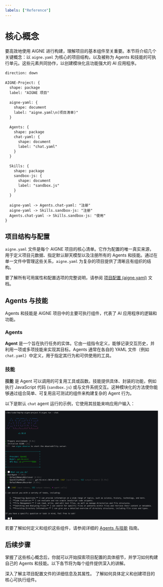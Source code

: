 ```yaml
---
labels: ["Reference"]
---
```


# 核心概念

要高效地使用 AIGNE 进行构建，理解项目的基本组件至关重要。本节将介绍几个关键概念：以 `aigne.yaml` 为核心的项目结构，以及被称为 Agents 和技能的可执行单元。这些元素共同协作，以创建模块化且功能强大的 AI 应用程序。

```d2
direction: down

AIGNE-Project: {
  shape: package
  label: "AIGNE 项目"

  aigne-yaml: {
    shape: document
    label: "aigne.yaml\n(项目清单)"
  }

  Agents: {
    shape: package
    chat-yaml: {
      shape: document
      label: "chat.yaml"
    }
  }

  Skills: {
    shape: package
    sandbox-js: {
      shape: document
      label: "sandbox.js"
    }
  }

  aigne-yaml -> Agents.chat-yaml: "注册"
  aigne-yaml -> Skills.sandbox-js: "注册"
  Agents.chat-yaml -> Skills.sandbox-js: "使用"
}
```

## 项目结构与配置

`aigne.yaml` 文件是每个 AIGNE 项目的核心清单。它作为配置的唯一真实来源，用于定义项目元数据、指定默认聊天模型以及注册所有的 Agents 和技能。通过在单一文件中管理这些关系，`aigne.yaml` 为复杂的项目提供了清晰且有组织的结构。

要了解所有可用属性和配置选项的完整说明，请参阅 [项目配置 (aigne.yaml)](./core-concepts-project-configuration.md) 文档。

## Agents 与技能

Agents 和技能是 AIGNE 项目中的主要可执行组件，代表了 AI 应用程序的逻辑和功能。

### Agents
**Agent** 是一个旨在执行任务的实体。它由一组指令定义，能够记录交互历史，并利用一项或多项技能来实现其目标。Agents 通常在各自的 YAML 文件（例如 `chat.yaml`）中定义，用于指定其行为和可供使用的工具。

### 技能
**技能** 是 Agent 可以调用的可复用工具或函数。技能提供具体、封装的功能，例如执行 JavaScript 代码 (`sandbox.js`) 或与文件系统交互。这种模块化的方法使你能够通过组合简单、可复用且可测试的组件来构建复杂的 Agent 行为。

以下是默认 `chat` agent 运行的示例，它使用其技能来响应用户输入：

![一个在聊天模式下运行的 agent](../assets/run/run-default-template-project-in-chat-mode.png)

若要了解如何定义和组织这些组件，请参阅详细的 [Agents 与技能](./core-concepts-agents-and-skills.md) 指南。

## 后续步骤

掌握了这些核心概念后，你就可以开始探索项目配置的具体细节，并学习如何构建自己的 Agents 和技能。以下各节将为每个组件提供深入的讲解。

<x-cards data-columns="2">
  <x-card data-title="项目配置 (aigne.yaml)" data-icon="lucide:file-cog" data-href="/core-concepts/project-configuration">
    深入了解主项目配置文件的详细信息及其属性。
  </x-card>
  <x-card data-title="Agents 与技能" data-icon="lucide:bot" data-href="/core-concepts/agents-and-skills">
    了解如何具体定义和创建项目的核心可执行组件。
  </x-card>
</x-cards>